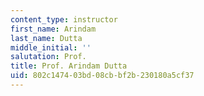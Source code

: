 ```yaml
---
content_type: instructor
first_name: Arindam
last_name: Dutta
middle_initial: ''
salutation: Prof.
title: Prof. Arindam Dutta
uid: 802c1474-03bd-08cb-bf2b-230180a5cf37
---
```

